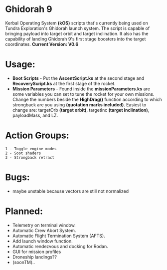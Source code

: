 # Ghidorah 9
 Kerbal Operating System **(kOS)** scripts that's currently being used on 
 Tundra Exploration's Ghidorah launch system. The script is capable of bringing payload
 into target orbit and target inclination. It also has the capability of
 landing Ghidorah 9's first stage boosters into the target coordinates.
  **Current Version: V0.6**

 # Usage:
 - **Boot Scripts**
		- Put the **AscentScript.ks** at the second stage and **RecoveryScript.ks** at the
		first stage of the rocket.
 - **Mission Parameters**
        - Found inside the **missionParameters.ks** are some variables you can set to tune
		the rocket for your own missions. Change the numbers beside the **HighDrag()** function
		according to which strongback are you using **(quotation marks included)**. Easiest to
		change are: targetOrb **(target orbit)**, targetInc **(target inclination)**, payloadMass, 
		and LZ.
 # Action Groups:
	1 - Toggle engine modes
	2 - Soot shaders
	3 - Strongback retract
	
 # Bugs:
 - maybe unstable because vectors are still not normalized
	
 # Planned:
- Telemetry on terminal window.
- Automatic Crew Abort System.
- Automatic Flight Termination System (AFTS).
- Add launch window function.
- Automatic rendezvous and docking for Rodan.
- GUI for mission profiles	
- Droneship landings??	
- (soonTM)..